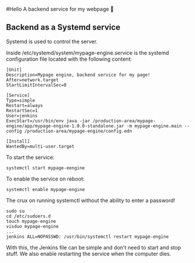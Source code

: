#Hello 
A backend service for my webpage 📯

## Backend as a Systemd service

Systemd is used to control the server.

Inside /etc/systemd/system/mypage-engine.service is the systemd configuration file located with the following content:

    [Unit]
    Description=Mypage engine, backend service for my page!
    After=network.target
    StartLimitIntervalSec=0

    [Service]
    Type=simple
    Restart=always
    RestartSec=1
    User=jenkins
    ExecStart=/usr/bin/env java -jar /production-area/mypage-engine/app/mypage-engine-1.0.0-standalone.jar -m mypage-engine.main --config /production-area/mypage-engine/config.edn

    [Install]
    WantedBy=multi-user.target

To start the service:

    systemctl start mypage-eengine

To enable the service on reboot:

    systemctl enable mypage-engine

The crux on running systemctl without the ability to enter a password!

    sudo su
    cd /etc/sudoers.d
    touch mypage-engine
    visduo mypage-engine
    ...
    jenkins ALL=NOPASSWD: /usr/bin/systemctl restart mypage-engine
    
With this, the Jenkins file can be simple and don't need to start and stop stuff. We also enable restarting the service when the computer dies. 

